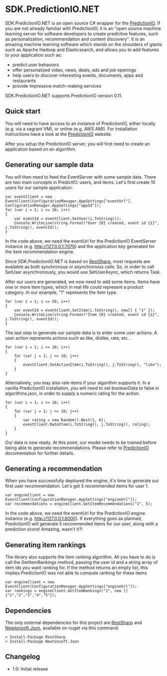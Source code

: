 SDK.PredictionIO.NET
=========================
SDK.PredictionIO.NET is an open source C# wrapper for the [PredictionIO]. If you are not already familiar 
with PredictionIO, it is an "open source machine learning server for software developers to create predictive features, such as personalization, recommendation and content discovery". It is an amazing machine learning software which stands on the shoulders of giants such as Apache Hadoop and Elasticsearch, and allows you to add features to your application such as:

* predict user behaviors
* offer personalized video, news, deals, ads and job openings
* help users to discover interesting events, documents, apps and restaurants
* provide impressive match-making services

SDK.PredictionIO.NET supports PredictionIO version 0.11.

Quick start
----------
You will need to have access to an instance of PredictionIO, either locally (e.g. via a vagrant VM), or online (e.g. AWS AMI). For installation instructions have a look at the [PredictionIO] website.

After you setup the PredictionIO server, you will first need to create an application based on an algorithm.

Generating our sample data
--------------------------

You will then need to feed the EventServer with some sample data. There are two main concepts in PredictIO: users, and items. Let's first create 10 users for our sample application:
```
var eventClient = new EventClient(ConfigurationManager.AppSettings["eventUrl"], ConfigurationManager.AppSettings["appId"]);
for (var i = 1; i <= 10; i++)
{
    var eventId = eventClient.SetUser(i.ToString());
    Console.WriteLine(string.Format("User {0} created, event id {1}", i.ToString(), eventId));
}
```

In the code above, we need the eventUrl for the PredictionIO EventServer instance (e.g. http://127.0.0.1:7070) and the application key generated for the item recommendation engine.

Since SDK.PredictionIO.NET is based on [RestSharp], most requests are available as both synchronous or asynchronous calls. So, in
order to call SetUser asynchronously, you would use SetUserAsync, which returns Task<string>.

After our users are generated, we now need to add some items. Items have one or more item types, which in real life could represent a product category. In our example, "1" represents the item type.

```
for (var i = 1; i <= 50; i++)
{
    var eventId = eventClient.SetItem(i.ToString(), new[] { "1" });
    Console.WriteLine(string.Format("Item {0} created, event id {1}", i.ToString(), eventId));
}
```

The last step to generate our sample data is to enter some user actions. A user action represents actions such as like, dislike, rate, etc. .

```
for (var i = 1; i <= 10; i++)
{
    for (var j = 1; j <= 10; j++)
    {
        eventClient.SetActionItem(i.ToString(), j.ToString(), "like");
    }
}
```

Alternatively, you may also rate items if your algorithm supports it. In a vanilla PredictionIO installation, you will need to set booleanData to false in algorithms.json, in order to supply a numeric rating for the action.

```
for (var i = 1; i <= 10; i++)
{
    for (var j = 1; j <= 10; j++)
    {
        var rating = new Random().Next(1, 6);
        eventClient.RateItem(i.ToString(), j.ToString(), rating);
    }
}
```

Our data is now ready. At this point, our model needs to be trained before being able to generate recommendations. Please refer to [PredictionIO] documentation for further details.

Generating a recommendation
---------------------------

When you have successfully deployed the engine, it's time to generate our first user recommendation. Let's get 5 recommended items for user 1.

```
var engineClient = new EventClient(ConfigurationManager.AppSettings["engineUrl"]);
var recommendations = engineClient.GetItemRecommendations("1", 5);
```

In the code above, we need the eventUrl for the PredictionIO engine instance (e.g. http://127.0.0.1:8000). If everything goes as planned, PredictionIO will generate 5 recommended items for our user, along with a prediction score! Amazing, wasn't it?!

Generating item rankings
------------------------

The library also supports the item ranking algorithm. All you have to do is call the GetItemRankings method, passing the user id and a string array of item ids you want ranking for. If the method returns an empty list, this implies PredictionIO was not able to compute ranking for these items

```
var engineClient = new EventClient(ConfigurationManager.AppSettings["engineUrl"]);
var rankings = engineClient.GetItemRankings("1", new []{"1","2","3","4","5"});
```

Dependencies
------------
The only external dependencies for this project are [RestSharp] and [Newtonsoft.Json], available on nuget via this command:
```
> Install-Package RestSharp
> Install-Package Newtonsoft.Json
```

Changelog
---------
* 1.0: Initial release


[PredictionIO]:http://prediction.io
[SDK]:http://www.SDK.gr
[RestSharp]:http://restsharp.org
[Newtonsoft.Json]:http://james.newtonking.com/json
